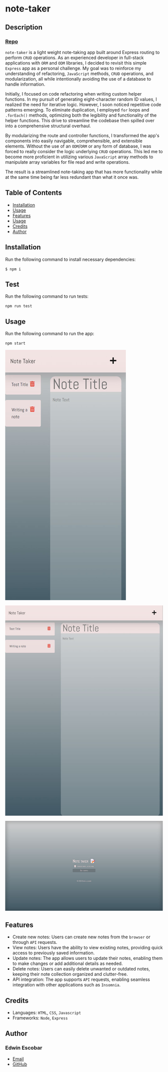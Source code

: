 
# note-taker

## Description
### [Repo](https://github.com/escowin/note-taker)
<!-- ### [Live URL](tbd) -->

`note-taker` is a light weight note-taking app built around Express routing to perform `CRUD` operations.  As an experienced developer in full-stack applications with `ORM` and `ODM` libraries, I decided to revisit this simple `Express` app as a personal challenge. My goal was to reinforce my understanding of refactoring, `JavaScript` methods, `CRUD` operations, and modularization, all while intentionally avoiding the use of a database to handle information.

Initially, I focused on code refactoring when writing custom helper functions. In my pursuit of generating eight-character random ID values, I realized the need for iterative logic. However, I soon noticed repetitive code patterns emerging. To eliminate duplication, I employed `for` loops and `.forEach()` methods, optimizing both the legibility and functionality of the helper functions. This drive to streamline the codebase then spilled over into a comprehensive structural overhaul.

By modularizing the route and controller functions, I transformed the app's components into easily navigable, comprehensible, and extensible elements. Without the use of an `ODM`/`ORM` or any form of database, I was forced to really consider the logic underlying `CRUD` operations. This led me to become more proficient in utilizing various `JavaScript` array methods to manipulate array variables for file read and write operations.

The result is a streamlined note-taking app that has more functionality while at the same time being far less redundant than what it once was.

## Table of Contents
- [Installation](#installation)
- [Usage](#usage)
- [Features](#features)
- [Usage](#usage)
- [Credits](#credits)
- [Author](#author)

## Installation
Run the following command to install necessary dependencies:
```
$ npm i
```

## Test
Run the following command to run tests:
```
npm run test
```

## Usage
Run the following command to run the app:
```
npm start
```

![mobile](./assets/images/small/note-taker.jpg)

![tablet](./assets/images/medium/note-taker.jpg)

![desktop](./assets/images/large/note-taker.jpg)

## Features
- Create new notes: Users can create new notes from the `browser` or through `API` requests.
- View notes: Users have the ability to view existing notes, providing quick access to previously saved information.
- Update notes: The app allows users to update their notes, enabling them to make changes or add additional details as needed.
- Delete notes: Users can easily delete unwanted or outdated notes, keeping their note collection organized and clutter-free.
- API integration: The app supports `API` requests, enabling seamless integration with other applications such as `Insomnia`.

## Credits
- Languages: `HTML`, `CSS`, `Javascript`
- Frameworks: `Node`, `Express`

## Author
### Edwin Escobar
- [Email](mailto:edwin@escowinart.com)
- [GitHub](https://github.com/escowin)
